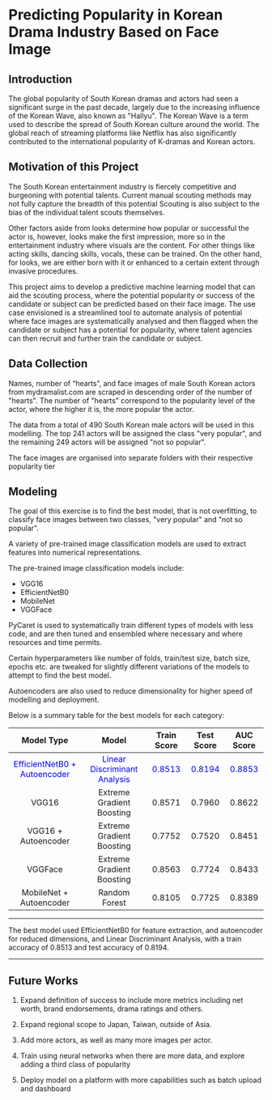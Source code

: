# Predicting Popularity in Korean Drama Industry Based on Face Image

## Introduction

The global popularity of South Korean dramas and actors had seen a significant surge in the past decade, largely due to the increasing influence of the Korean Wave, also known as "Hallyu". The Korean Wave is a term used to describe the spread of South Korean culture around the world. The global reach of streaming platforms like Netflix has also significantly contributed to the international popularity of K-dramas and Korean actors.


## Motivation of this Project

The South Korean entertainment industry is fiercely competitive and burgeoning with potential talents. Current manual scouting methods may not fully capture the breadth of this potential
Scouting is also subject to the bias of the individual talent scouts themselves.

Other factors aside from looks determine how popular or successful the actor is, however, looks make the first impression, more so in the entertainment industry where visuals are the content. For other things like acting skills, dancing skills, vocals, these can be trained. On the other hand, for looks, we are either born with it or enhanced to a certain extent through invasive procedures.

This project aims to develop a predictive machine learning model that can aid the scouting process, where the potential popularity or success of the candidate or subject can be predicted based on their face image. The use case envisioned is a streamlined tool to automate analysis of potential where face images are systematically analysed and then flagged when the candidate or subject has a potential for popularity, where talent agencies can then recruit and further train the candidate or subject.

## Data Collection

Names, number of “hearts”, and face images of male South Korean actors from mydramalist.com are scraped in descending order of the number of "hearts". The number of "hearts" correspond to the popularity level of the actor, where the higher it is, the more popular the actor.

The data from a total of 490 South Korean male actors will be used in this modelling. The top 241 actors will be assigned the class "very popular", and the remaining 249 actors will be assigned "not so popular".

The face images are organised into separate folders with their respective popularity tier

## Modeling

The goal of this exercise is to find the best model, that is not overfitting, to classify face images between two classes, "very popular" and "not so popular".

A variety of pre-trained image classification models are used to extract features into numerical representations.

The pre-trained image classification models include:
- VGG16
- EfficientNetB0
- MobileNet
- VGGFace

PyCaret is used to systematically train different types of models with less code, and are then tuned and ensembled where necessary and where resources and time permits.

Certain hyperparameters like number of folds, train/test size, batch size, epochs etc. are tweaked for slightly different variations of the models to attempt to find the best model.

Autoencoders are also used to reduce dimensionality for higher speed of modelling and deployment.

Below is a summary table for the best models for each category: 

|Model Type|Model|Train Score|Test Score|AUC Score|
|:---:|:---:|:---:|:---:|:---:|
|<font color="blue">EfficientNetB0 + Autoencoder</font>|<font color="blue">Linear Discriminant Analysis</font>|<font color="blue">0.8513</font>|<font color="blue">0.8194</font>|<font color="blue">0.8853</font>|
|VGG16|Extreme Gradient Boosting|0.8571|0.7960|0.8622|
|VGG16 + Autoencoder|Extreme Gradient Boosting|0.7752|0.7520|0.8451|
|VGGFace|Extreme Gradient Boosting|0.8563|0.7724|0.8433|
|MobileNet + Autoencoder|Random Forest|0.8105|0.7725|0.8389|

---

The best model used EfficientNetB0 for feature extraction, and autoencoder for reduced dimensions, and Linear Discriminant Analysis, with a train accuracy of 0.8513 and test accuracy of 0.8194.

---

## Future Works

1. Expand definition of success to include more metrics including net worth, brand endorsements, drama ratings and others.

2. Expand regional scope to Japan, Taiwan, outside of Asia.

3. Add more actors, as well as many more images per actor.

4. Train using neural networks when there are more data, and explore adding a third class of popularity

5. Deploy model on a platform with more capabilities such as batch upload and dashboard
